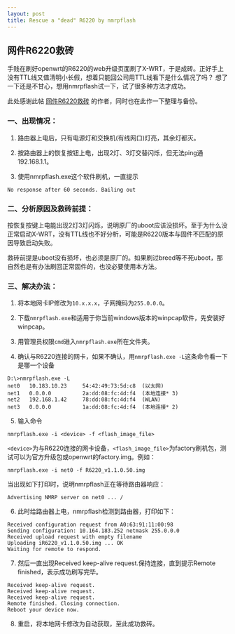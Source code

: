```yaml
---
layout: post
title: Rescue a "dead" R6220 by nmrpflash
---
```


## 网件R6220救砖

手贱在刷好openwrt的R6220的web升级页面刷了X-WRT，于是成砖。正好手上没有TTL线又值清明小长假，想着只能回公司用TTL线看下是什么情况了吗？
想了一下还是不甘心，想用nmrpflash试一下，试了很多种方法才成功。

此处感谢此帖
[网件R6220救砖](https://blog.51cto.com/gaokui/2447612)
的作者，同时也在此作一下整理与备份。

### 一、出现情况：

1.  路由器上电后，只有电源灯和交换机(有线网口)灯亮，其余灯都灭。

2.  按路由器上的恢复按钮上电，出现2灯、3灯交替闪烁，但无法ping通192.168.1.1。

3.  使用nmrpflash.exe这个软件刷机，一直提示

```
No response after 60 seconds. Bailing out
```

### 二、分析原因及救砖前提：

按恢复按键上电能出现2灯3灯闪烁，说明原厂的uboot应该没损坏。至于为什么没正常启动X-WRT，没有TTL线也不好分析，可能是R6220版本与固件不匹配的原因导致启动失败。

救砖前提是uboot没有损坏，也必须是原厂的。如果刷过breed等不死uboot，那自然也是有办法刷回正常固件的，也没必要使用本方法。

### 三、解决办法：

1. 将本地网卡IP修改为`10.x.x.x`，子网掩码为`255.0.0.0`。

2. 下载`nmrpflash.exe`和适用于你当前windows版本的winpcap软件，先安装好winpcap。

3. 用管理员权限`cmd`进入`nmrpflash.exe`所在文件夹。

4. 确认与R6220连接的网卡，如果不确认，用`nmrpflash.exe -L`这条命令看一下是哪一个设备
```
D:\>nmrpflash.exe -L
net0   10.183.10.23     54:42:49:73:5d:c8  (以太网)
net1   0.0.0.0          2a:dd:08:fc:4d:f4  (本地连接* 3)
net2   192.168.1.42     78:dd:08:fc:4d:f4  (WLAN)
net3   0.0.0.0          1a:dd:08:fc:4d:f4  (本地连接* 2)
```

5. 输入命令
```
nmrpflash.exe -i <device> -f <flash_image_file>
```
`<device>`为与R6220连接的网卡设备，`<flash_image_file>`为factory刷机包，测试可以为官方升级包或openwrt的factory.img。例如：
```
nmrpflash.exe -i net0 -f R6220_v1.1.0.50.img
```
当出现如下打印时，说明nmrpflash正在等待路由器响应：
```
Advertising NMRP server on net0 ... /
```

6. 此时给路由器上电，nmrpflash检测到路由器，打印如下：
```
Received configuration request from A0:63:91:11:00:98
Sending configuration: 10.164.183.252 netmask 255.0.0.0
Received upload request with empty filename
Uploading iR6220_v1.1.0.50.img ... OK
Waiting for remote to respond.
```

7. 然后一直出现Received keep-alive request.保持连接，直到提示Remote finished，表示成功刷写完毕。
```
Received keep-alive request.
Received keep-alive request.
Received keep-alive request.
Remote finished. Closing connection.
Reboot your device now.
```

8. 重启，将本地网卡修改为自动获取，至此成功救砖。
